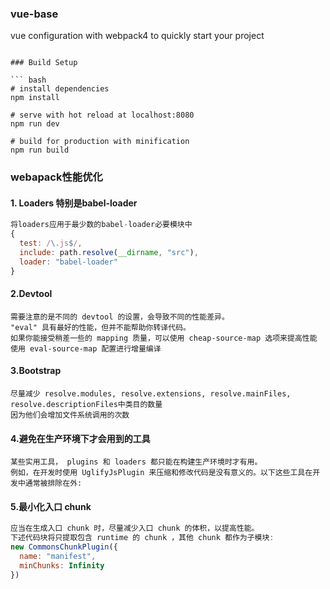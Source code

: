 ### vue-base 

vue configuration with webpack4 to quickly start your project
```

### Build Setup

``` bash
# install dependencies
npm install

# serve with hot reload at localhost:8080
npm run dev

# build for production with minification
npm run build

```

### webapack性能优化
#### 1. Loaders 特别是babel-loader
```js
将loaders应用于最少数的babel-loader必要模块中
{
  test: /\.js$/,
  include: path.resolve(__dirname, "src"),
  loader: "babel-loader"
}
```

#### 2.Devtool
```
需要注意的是不同的 devtool 的设置，会导致不同的性能差异。
"eval" 具有最好的性能，但并不能帮助你转译代码。
如果你能接受稍差一些的 mapping 质量，可以使用 cheap-source-map 选项来提高性能
使用 eval-source-map 配置进行增量编译

```
#### 3.Bootstrap
```
尽量减少 resolve.modules, resolve.extensions, resolve.mainFiles, resolve.descriptionFiles中类目的数量
因为他们会增加文件系统调用的次数
```

#### 4.避免在生产环境下才会用到的工具
```
某些实用工具， plugins 和 loaders 都只能在构建生产环境时才有用。
例如，在开发时使用 UglifyJsPlugin 来压缩和修改代码是没有意义的。以下这些工具在开发中通常被排除在外:
```

#### 5.最小化入口 chunk

```js
应当在生成入口 chunk 时，尽量减少入口 chunk 的体积，以提高性能。
下述代码块将只提取包含 runtime 的 chunk ，其他 chunk 都作为子模块:
new CommonsChunkPlugin({
  name: "manifest",
  minChunks: Infinity
})

```


